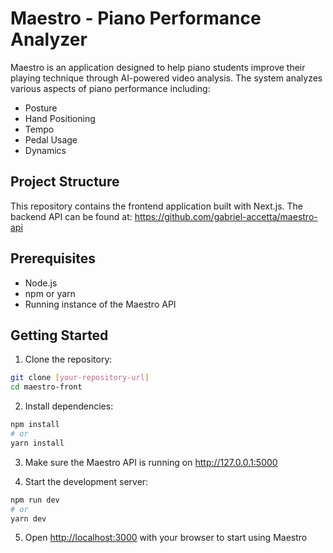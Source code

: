 # Maestro - Piano Performance Analyzer

Maestro is an application designed to help piano students improve their playing technique through AI-powered video analysis. The system analyzes various aspects of piano performance including:

- Posture
- Hand Positioning
- Tempo
- Pedal Usage
- Dynamics

## Project Structure

This repository contains the frontend application built with Next.js. The backend API can be found at:
https://github.com/gabriel-accetta/maestro-api

## Prerequisites

- Node.js
- npm or yarn
- Running instance of the Maestro API

## Getting Started

1. Clone the repository:
```bash
git clone [your-repository-url]
cd maestro-front
```

2. Install dependencies:
```bash
npm install
# or
yarn install
```

3. Make sure the Maestro API is running on http://127.0.0.1:5000

4. Start the development server:
```bash
npm run dev
# or
yarn dev
```

5. Open [http://localhost:3000](http://localhost:3000) with your browser to start using Maestro
